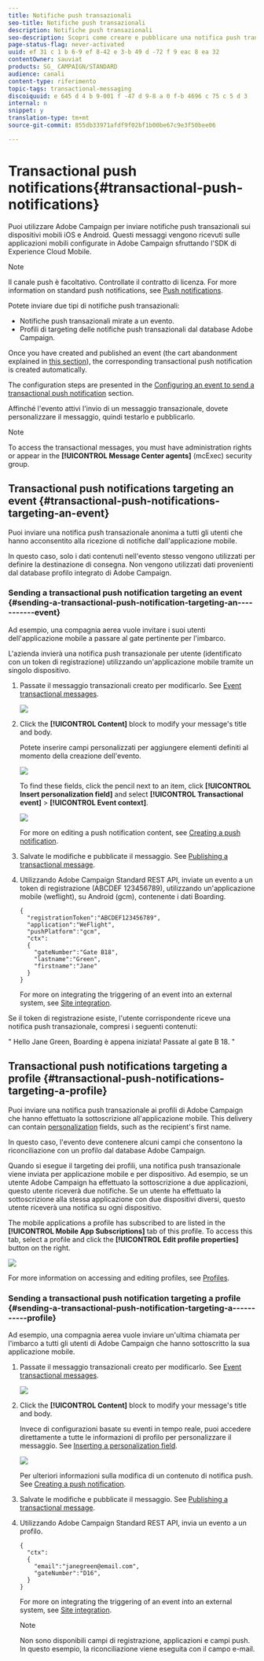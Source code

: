 ```yaml
---
title: Notifiche push transazionali
seo-title: Notifiche push transazionali
description: Notifiche push transazionali
seo-description: Scopri come creare e pubblicare una notifica push transazionale.
page-status-flag: never-activated
uuid: ef 31 c 1 b 6-9 ef 8-42 e 3-b 49 d -72 f 9 eac 8 ea 32
contentOwner: sauviat
products: SG_ CAMPAIGN/STANDARD
audience: canali
content-type: riferimento
topic-tags: transactional-messaging
discoiquuid: e 645 d 4 b 9-001 f -47 d 9-8 a 0 f-b 4696 c 75 c 5 d 3
internal: n
snippet: y
translation-type: tm+mt
source-git-commit: 855db33971afdf9f02bf1b00be67c9e3f50bee06

---
```



# Transactional push notifications{#transactional-push-notifications}

Puoi utilizzare Adobe Campaign per inviare notifiche push transazionali sui dispositivi mobili iOS e Android. Questi messaggi vengono ricevuti sulle applicazioni mobili configurate in Adobe Campaign sfruttando l'SDK di Experience Cloud Mobile.

>[!NOTE]
>
>Il canale push è facoltativo. Controllate il contratto di licenza. For more information on standard push notifications, see [Push notifications](../../channels/using/about-push-notifications.md).

Potete inviare due tipi di notifiche push transazionali:

* Notifiche push transazionali mirate a un evento.
* Profili di targeting delle notifiche push transazionali dal database Adobe Campaign.

Once you have created and published an event (the cart abandonment explained in [this section](../../channels/using/about-transactional-messaging.md#transactional-messaging-operating-principle)), the corresponding transactional push notification is created automatically.

The configuration steps are presented in the [Configuring an event to send a transactional push notification](../../administration/using/configuring-transactional-messaging.md#use-case--configuring-an-event-to-send-a-transactional-message) section.

Affinché l'evento attivi l'invio di un messaggio transazionale, dovete personalizzare il messaggio, quindi testarlo e pubblicarlo.

>[!NOTE]
>
>To access the transactional messages, you must have administration rights or appear in the **[!UICONTROL Message Center agents]** (mcExec) security group.

## Transactional push notifications targeting an event {#transactional-push-notifications-targeting-an-event}

Puoi inviare una notifica push transazionale anonima a tutti gli utenti che hanno acconsentito alla ricezione di notifiche dall'applicazione mobile.

In questo caso, solo i dati contenuti nell'evento stesso vengono utilizzati per definire la destinazione di consegna. Non vengono utilizzati dati provenienti dal database profilo integrato di Adobe Campaign.

### Sending a transactional push notification targeting an event {#sending-a-transactional-push-notification-targeting-an-----------event}

Ad esempio, una compagnia aerea vuole invitare i suoi utenti dell'applicazione mobile a passare al gate pertinente per l'imbarco.

L'azienda invierà una notifica push transazionale per utente (identificato con un token di registrazione) utilizzando un'applicazione mobile tramite un singolo dispositivo.

1. Passate il messaggio transazionali creato per modificarlo. See [Event transactional messages](../../channels/using/event-transactional-messages.md).

   ![](assets/message-center_push_message.png)

1. Click the **[!UICONTROL Content]** block to modify your message's title and body.

   Potete inserire campi personalizzati per aggiungere elementi definiti al momento della creazione dell'evento.

   ![](assets/message-center_push_content.png)

   To find these fields, click the pencil next to an item, click **[!UICONTROL Insert personalization field]** and select **[!UICONTROL Transactional event]** &gt; **[!UICONTROL Event context]**.

   ![](assets/message-center_push_personalization.png)

   For more on editing a push notification content, see [Creating a push notification](../../channels/using/preparing-and-sending-a-push-notification.md).

1. Salvate le modifiche e pubblicate il messaggio. See [Publishing a transactional message](../../channels/using/event-transactional-messages.md#publishing-a-transactional-message).
1. Utilizzando Adobe Campaign Standard REST API, inviate un evento a un token di registrazione (ABCDEF 123456789), utilizzando un'applicazione mobile (weflight), su Android (gcm), contenente i dati Boarding.

   ```
   {
     "registrationToken":"ABCDEF123456789",
     "application":"WeFlight",
     "pushPlatform":"gcm",
     "ctx":
     {
       "gateNumber":"Gate B18",
       "lastname":"Green",
       "firstname":"Jane"
     }
   }
   ```

   For more on integrating the triggering of an event into an external system, see [Site integration](../../administration/using/configuring-transactional-messaging.md#integrating-the-triggering-of-the-event-in-a-website).

Se il token di registrazione esiste, l'utente corrispondente riceve una notifica push transazionale, compresi i seguenti contenuti:

" Hello Jane Green, Boarding è appena iniziata! Passate al gate B 18. "

## Transactional push notifications targeting a profile {#transactional-push-notifications-targeting-a-profile}

Puoi inviare una notifica push transazionale ai profili di Adobe Campaign che hanno effettuato la sottoscrizione all'applicazione mobile. This delivery can contain [personalization](../../designing/using/inserting-a-personalization-field.md) fields, such as the recipient's first name.

In questo caso, l'evento deve contenere alcuni campi che consentono la riconciliazione con un profilo dal database Adobe Campaign.

Quando si esegue il targeting dei profili, una notifica push transazionale viene inviata per applicazione mobile e per dispositivo. Ad esempio, se un utente Adobe Campaign ha effettuato la sottoscrizione a due applicazioni, questo utente riceverà due notifiche. Se un utente ha effettuato la sottoscrizione alla stessa applicazione con due dispositivi diversi, questo utente riceverà una notifica su ogni dispositivo.

The mobile applications a profile has subscribed to are listed in the **[!UICONTROL Mobile App Subscriptions]** tab of this profile. To access this tab, select a profile and click the **[!UICONTROL Edit profile properties]** button on the right.

![](assets/push_notif_subscriptions.png)

For more information on accessing and editing profiles, see [Profiles](../../audiences/using/creating-profiles.md).

### Sending a transactional push notification targeting a profile {#sending-a-transactional-push-notification-targeting-a-----------profile}

Ad esempio, una compagnia aerea vuole inviare un'ultima chiamata per l'imbarco a tutti gli utenti di Adobe Campaign che hanno sottoscritto la sua applicazione mobile.

1. Passate il messaggio transazionali creato per modificarlo. See [Event transactional messages](../../channels/using/event-transactional-messages.md).

   ![](assets/message-center_push_message_profile.png)

1. Click the **[!UICONTROL Content]** block to modify your message's title and body.

   Invece di configurazioni basate su eventi in tempo reale, puoi accedere direttamente a tutte le informazioni di profilo per personalizzare il messaggio. See [Inserting a personalization field](../../designing/using/inserting-a-personalization-field.md).

   ![](assets/message-center_push_content_profile.png)

   Per ulteriori informazioni sulla modifica di un contenuto di notifica push. See [Creating a push notification](../../channels/using/preparing-and-sending-a-push-notification.md).

1. Salvate le modifiche e pubblicate il messaggio. See [Publishing a transactional message](../../channels/using/event-transactional-messages.md#publishing-a-transactional-message).
1. Utilizzando Adobe Campaign Standard REST API, invia un evento a un profilo.

   ```
   {
     "ctx":
     {
       "email":"janegreen@email.com",
       "gateNumber":"D16",
     }
   }
   ```

   For more on integrating the triggering of an event into an external system, see [Site integration](../../administration/using/configuring-transactional-messaging.md#integrating-the-triggering-of-the-event-in-a-website).

   >[!NOTE]
   >
   >Non sono disponibili campi di registrazione, applicazioni e campi push. In questo esempio, la riconciliazione viene eseguita con il campo e-mail.

